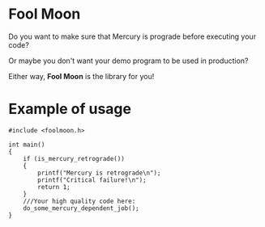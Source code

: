 # Fool Moon

Do you want to make sure that Mercury is prograde before executing your code?

Or maybe you don't want your demo program to be used in production?

Either way, **Fool Moon** is the library for you!

# Example of usage
```
#include <foolmoon.h>

int main()
{
    if (is_mercury_retrograde())
    {
        printf("Mercury is retrograde\n");
        printf("Critical failure!\n");
        return 1;
    }
    ///Your high quality code here:
    do_some_mercury_dependent_job();
}
```